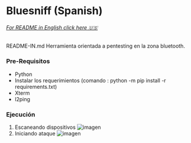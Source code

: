 # Bluesniff (Spanish)

<h6><a href="https://github.com/mrx04programmer/Bluesniff/blob/main/README-IN.md">For README in English click here 🇺🇸</a></h6>

README-IN.md
Herramienta orientada a pentesting en la zona bluetooth.

### Pre-Requisitos
- Python
- Instalar los requerimientos (comando : python -m pip install -r requirements.txt)
- Xterm
- l2ping

### Ejecución
1. Escaneando dispositivos
![imagen](https://user-images.githubusercontent.com/46001898/164988089-a9ea01f7-a321-441e-8d87-007590259d3b.png)
2. Iniciando ataque
![imagen](https://user-images.githubusercontent.com/46001898/164988308-ca4a5cbf-ace3-4a75-bf7e-942030f3a5d5.png)
